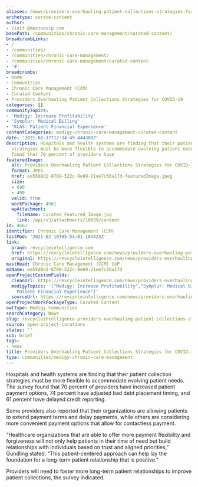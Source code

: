 ```yaml
---
aliases: /news/providers-overhauling-patient-collections-strategies-for-covid-19
archetype: curate-content
author:
- Vinit @maxinovip.com
basePath: /communities/chronic-care-management/curated-content/
breadcrumbLinks:
- /
- /communities/
- /communities/chronic-care-management/
- /communities/chronic-care-management/curated-content
- '#'
breadcrumbs:
- Home
- Communities
- Chronic Care Management (CCM)
- Curated Content
- Providers Overhauling Patient Collections Strategies for COVID-19
categories: []
communityTopics:
- 'Medigy: Increase Profitability'
- 'Symplur: Medical Billing'
- 'KLAS: Patient Financial Experience'
contentCategories: medigy-chronic-care-management-curated-content
date: '2021-02-17T12:34:49.444380Z'
description: Hospitals and health systems are finding that their patient collection
  strategies must be more flexible to accommodate evolving patient needs. The survey
  found that 70 percent of providers have
featuredImage:
  alt: Providers Overhauling Patient Collections Strategies for COVID-19
  format: JPEG
  href: ee55d8d2-8709-522c-9e69-21ee7c56a17d-featuredImage.jpeg
  size:
  - 690
  - 400
  valid: true
  workPackage: 4561
  wpAttachment:
    fileName: Curated_Featured_Image.jpg
    link: /api/v3/attachments/10939/content
id: 4561
identifier: Chronic Care Management (CCM)
lastMod: '2021-02-18T05:54:01.184423Z'
link:
  brand: revcycleintelligence.com
  href: https://revcycleintelligence.com/news/providers-overhauling-patient-collections-strategies-for-covid-19
  original: https://revcycleintelligence.com/news/providers-overhauling-patient-collections-strategies-for-covid-19
mastHead: Chronic Care Management (CCM) CoP
mdName: ee55d8d2-8709-522c-9e69-21ee7c56a17d
openProjectCustomFields:
  cleanUrl: https://revcycleintelligence.com/news/providers-overhauling-patient-collections-strategies-for-covid-19
  medigyTopics: '["Medigy: Increase Profitability","Symplur: Medical Billing","KLAS:
    Patient Financial Experience"]'
  sourceUrl: https://revcycleintelligence.com/news/providers-overhauling-patient-collections-strategies-for-covid-19
openProjectWorkPackageType: Curated Content
owlType: Medigy Communities
searchCategory: News
slug: revcycleintelligence-providers-overhauling-patient-collections-strategies-for-covid-19
source: open-project-curations
status: ''
sub: brief
tags:
- news
title: Providers Overhauling Patient Collections Strategies for COVID-19
type: communities/medigy-chronic-care-management
---
```


<p>Hospitals and health systems are finding that their patient collection strategies must be more flexible to accommodate evolving patient needs. The survey found that 70 percent of providers have increased patient payment options, 74 percent have adjusted bad debt placement timing, and 61 percent have delayed credit reporting.</p><p>Some providers also reported that their organizations are allowing patients to extend payment terms and delay payments, while others are considering more convenient payment options that allow for contactless payment.</p><p>“Healthcare organizations that are able to offer more payment flexibility and forgiveness will not only help patients in their time of need but build relationships with individuals based on trust and aligned priorities,” Gundling stated. “This patient-centered approach can help lay the foundation for a long-term patient relationship that is positive.”</p><p>Providers will need to foster more long-term patient relationships to improve patient collections, the survey indicated.</p>